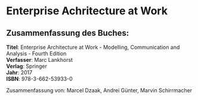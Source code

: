# Enterprise Achritecture at Work

## Zusammenfassung des Buches:

**Titel**: Enterprise Architecture at Work - Modelling, Communication and Analysis - Fourth Edition  
**Verfasser**: Marc Lankhorst  
**Verlag**: Springer  
**Jahr**: 2017  
**ISBN**: 978-3-662-53933-0

Zusammenfassung von: Marcel Dzaak, Andrei Günter, Marvin Schirrmacher

